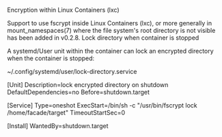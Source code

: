 Encryption within Linux Containers (lxc)

Support to use fscrypt inside Linux Containers (lxc), or more generally in mount_namespaces(7) where the file system's root directory is not visible has been added in v0.2.8.
Lock directory when container is stopped

A systemd/User unit within the container can lock an encrypted directory when the container is stopped:

~/.config/systemd/user/lock-directory.service

[Unit]
Description=lock encrypted directory on shutdown
DefaultDependencies=no
Before=shutdown.target

[Service]
Type=oneshot
ExecStart=/bin/sh -c "/usr/bin/fscrypt lock /home/facade/target"
TimeoutStartSec=0

[Install]
WantedBy=shutdown.target
